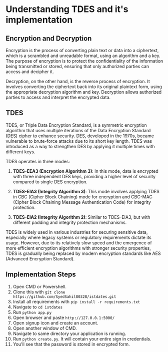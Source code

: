 # Understanding TDES and it's implementation
## Encryption and Decryption

Encryption is the process of converting plain text or data into a ciphertext, which is a scrambled and unreadable format, using an algorithm and a key. The purpose of encryption is to protect the confidentiality of the information being transmitted or stored, ensuring that only authorized parties can access and decipher it.

Decryption, on the other hand, is the reverse process of encryption. It involves converting the ciphertext back into its original plaintext form, using the appropriate decryption algorithm and key. Decryption allows authorized parties to access and interpret the encrypted data.

## TDES

TDES, or Triple Data Encryption Standard, is a symmetric encryption algorithm that uses multiple iterations of the Data Encryption Standard (DES) cipher to enhance security. DES, developed in the 1970s, became vulnerable to brute-force attacks due to its short key length. TDES was introduced as a way to strengthen DES by applying it multiple times with different keys.

TDES operates in three modes: 

1. **TDES-EEA3 (Encryption Algorithm 3)**: In this mode, data is encrypted with three independent DES keys, providing a higher level of security compared to single DES encryption.

2. **TDES-EIA3 (Integrity Algorithm 3)**: This mode involves applying TDES in CBC (Cipher Block Chaining) mode for encryption and CBC-MAC (Cipher Block Chaining Message Authentication Code) for integrity protection.

3. **TDES-EIA2 (Integrity Algorithm 2)**: Similar to TDES-EIA3, but with different padding and integrity protection mechanisms.

TDES is widely used in various industries for securing sensitive data, especially where legacy systems or regulatory requirements dictate its usage. However, due to its relatively slow speed and the emergence of more efficient encryption algorithms with stronger security properties, TDES is gradually being replaced by modern encryption standards like AES (Advanced Encryption Standard).

## Implementation Steps

1. Open CMD or Powershell.
2. Clone this with `git clone https://github.com/SyedSahil80328/istdates.git`
3. Install all requirements with `pip install -r requirements.txt`
4. Navigate to `cd istdates`
5. Run `python app.py`
6. Open browser and paste `http://127.0.0.1:5000/`
7. Open signup icon and create an account.
8. Open another window of CMD.
9. Navigate to same directory your application is running.
10. Run `python create.py`. It will contain your entire sign in credentials.
11. You'll see that the password is stored in encrypted form.
